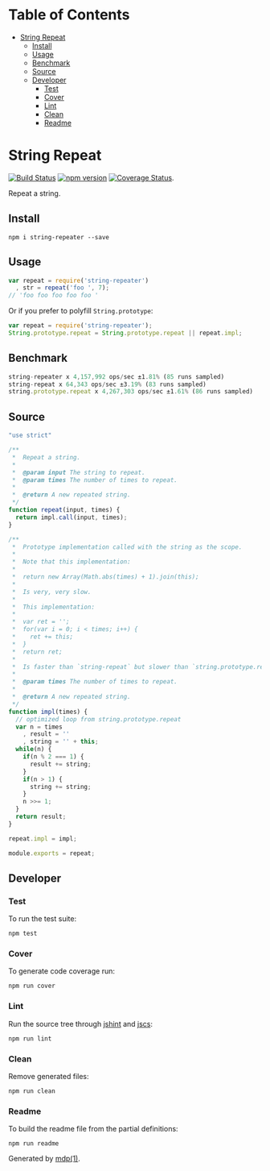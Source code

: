Table of Contents
=================

* [String Repeat](#string-repeat)
  * [Install](#install)
  * [Usage](#usage)
  * [Benchmark](#benchmark)
  * [Source](#source)
  * [Developer](#developer)
    * [Test](#test)
    * [Cover](#cover)
    * [Lint](#lint)
    * [Clean](#clean)
    * [Readme](#readme)

String Repeat
=============

[<img src="https://travis-ci.org/tmpfs/string-repeater.svg?v=1" alt="Build Status">](https://travis-ci.org/tmpfs/string-repeater)
[<img src="http://img.shields.io/npm/v/string-repeater.svg?v=1" alt="npm version">](https://npmjs.org/package/string-repeater)
[<img src="https://coveralls.io/repos/tmpfs/string-repeater/badge.svg?branch=master&service=github&v=2" alt="Coverage Status">](https://coveralls.io/github/tmpfs/string-repeater?branch=master).

Repeat a string.

## Install

```
npm i string-repeater --save
```

## Usage

```javascript
var repeat = require('string-repeater')
  , str = repeat('foo ', 7);
// 'foo foo foo foo foo '
```

Or if you prefer to polyfill `String.prototype`:

```javascript
var repeat = require('string-repeater');
String.prototype.repeat = String.prototype.repeat || repeat.impl;
```

## Benchmark

```javascript
string-repeater x 4,157,992 ops/sec ±1.81% (85 runs sampled)
string-repeat x 64,343 ops/sec ±3.19% (83 runs sampled)
string.prototype.repeat x 4,267,303 ops/sec ±1.61% (86 runs sampled)
```

## Source

```javascript
"use strict"

/**
 *  Repeat a string.
 *
 *  @param input The string to repeat.
 *  @param times The number of times to repeat.
 *
 *  @return A new repeated string.
 */
function repeat(input, times) {
  return impl.call(input, times);
}

/**
 *  Prototype implementation called with the string as the scope.
 *
 *  Note that this implementation:
 *
 *  return new Array(Math.abs(times) + 1).join(this);
 *
 *  Is very, very slow.
 *
 *  This implementation:
 *
 *  var ret = '';
 *  for(var i = 0; i < times; i++) {
 *    ret += this;
 *  }
 *  return ret;
 *
 *  Is faster than `string-repeat` but slower than `string.prototype.repeat`.
 *
 *  @param times The number of times to repeat.
 *
 *  @return A new repeated string.
 */
function impl(times) {
  // optimized loop from string.prototype.repeat
  var n = times
    , result = ''
    , string = '' + this;
  while(n) {
    if(n % 2 === 1) {
      result += string;
    }
    if(n > 1) {
      string += string;
    }
    n >>= 1;
  }
  return result;
}

repeat.impl = impl;

module.exports = repeat;
```

## Developer

### Test

To run the test suite:

```
npm test
```

### Cover

To generate code coverage run:

```
npm run cover
```

### Lint

Run the source tree through [jshint](http://jshint.com) and [jscs](http://jscs.info):

```
npm run lint
```

### Clean

Remove generated files:

```
npm run clean
```

### Readme

To build the readme file from the partial definitions:

```
npm run readme
```

Generated by [mdp(1)](https://github.com/tmpfs/mdp).

[jshint]: http://jshint.com
[jscs]: http://jscs.info
